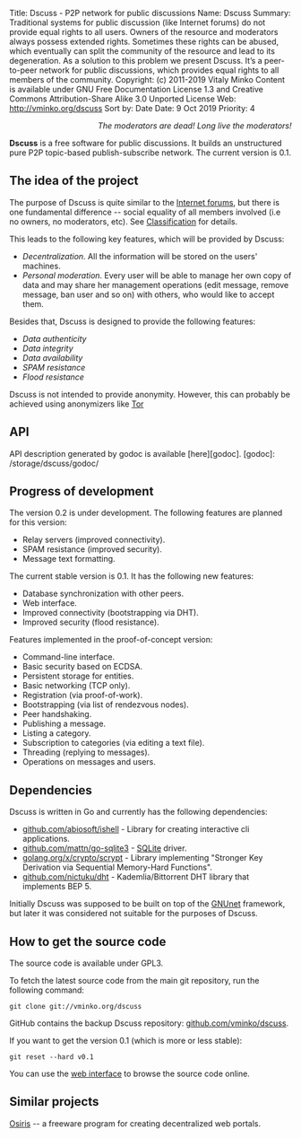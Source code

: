 Title:      Dscuss - P2P network for public discussions
Name:       Dscuss
Summary:    Traditional systems for public discussion (like Internet forums) do
            not provide equal rights to all users. Owners of the resource and
            moderators always possess extended rights. Sometimes these rights
            can be abused, which eventually can split the community of the
            resource and lead to its degeneration. As a solution to this problem
            we present Dscuss. It’s a peer-to-peer network for public
            discussions, which provides equal rights to all members of the
            community.
Copyright:  (c) 2011-2019 Vitaly Minko
            Content is available under GNU Free Documentation License 1.3 and
            Creative Commons Attribution-Share Alike 3.0 Unported License
Web:        http://vminko.org/dscuss
Sort by:    Date
Date:       9 Oct 2019
Priority:   4


_<div style="text-align: right">The moderators are dead! Long live the moderators!</div>_


**Dscuss** is a free software for public discussions. It builds an unstructured
pure P2P topic-based publish-subscribe network. The current version is 0.1.


The idea of the project
-----------------------

The purpose of Dscuss is quite similar to the [Internet forums][forum_wiki], but
there is one fundamental difference -- social equality of all members involved
(i.e no owners, no moderators, etc). See [Classification][cls] for details.

This leads to the following key features, which will be provided by Dscuss:

* _Decentralization_. All the information will be stored on the users' machines.
* _Personal moderation_. Every user will be able to manage her own copy of data
  and may share her management operations (edit message, remove message, ban
  user and so on) with others, who would like to accept them.

Besides that, Dscuss is designed to provide the following features:

* _Data authenticity_
* _Data integrity_
* _Data availability_
* _SPAM resistance_ 
* _Flood resistance_

Dscuss is not intended to provide anonymity. However, this can probably be
achieved using anonymizers like [Tor][tor_home]

[forum_wiki]: http://en.wikipedia.org/wiki/Internet_forum
[tor_home]: https://www.torproject.org/
[cls]: /dscuss/classification


API
---

API description generated by godoc is available [here][godoc].
[godoc]: /storage/dscuss/godoc/


Progress of development
-----------------------

The version 0.2 is under development. The following features are planned for
this version:

* Relay servers (improved connectivity).
* SPAM resistance (improved security).
* Message text formatting.

The current stable version is 0.1. It has the following new features:

* Database synchronization with other peers.
* Web interface.
* Improved connectivity (bootstrapping via DHT).
* Improved security (flood resistance).

Features implemented in the proof-of-concept version:

* Command-line interface.
* Basic security based on ECDSA.
* Persistent storage for entities.
* Basic networking (TCP only).
* Registration (via proof-of-work).
* Bootstrapping (via list of rendezvous nodes).
* Peer handshaking.
* Publishing a message.
* Listing a category.
* Subscription to categories (via editing a text file).
* Threading (replying to messages).
* Operations on messages and users.


Dependencies
------------

Dscuss is written in Go and currently has the following dependencies:

* [github.com/abiosoft/ishell][ish_home] - Library for creating interactive cli applications.
* [github.com/mattn/go-sqlite3][gosql] - [SQLite][sql_home] driver.
* [golang.org/x/crypto/scrypt][scrpt] - Library implementing "Stronger Key
  Derivation via Sequential Memory-Hard Functions".
* [github.com/nictuku/dht][dht] - Kademlia/Bittorrent DHT library that
  implements BEP 5.

Initially Dscuss was supposed to be built on top of the [GNUnet][gn_home]
framework, but later it was considered not suitable for the purposes of Dscuss.

[ish_home]: https://github.com/abiosoft/ishell
[sql_home]: http://www.sqlite.org/
[gosql]: https://github.com/mattn/go-sqlite3
[scrpt]: https://godoc.org/golang.org/x/crypto/scrypt
[dht]: https://github.com/nictuku/dht
[gn_home]: http://gnunet.org/


How to get the source code
--------------------------

The source code is available under GPL3.

To fetch the latest source code from the main git repository, run the following
command:

    git clone git://vminko.org/dscuss

GitHub contains the backup Dscuss repository: [github.com/vminko/dscuss][github].

If you want to get the version 0.1 (which is more or less stable):

    git reset --hard v0.1

You can use the [web interface][cgit] to browse the source code online.

[cgit]: http://dscuss.org/cgit/dscuss/
[github]: https://github.com/vminko/dscuss


Similar projects
----------------

[Osiris](http://www.osiris-sps.org/) -- a freeware program for creating
decentralized web portals.
